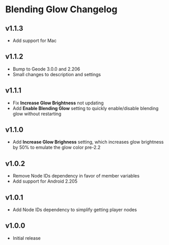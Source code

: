 # <cp>B</c><cr>l</c><co>e</c><cy>n</c><cg>d</c><cj>i</c><cl>n</c><cb>g</c> <cp>G</c><cr>l</c><co>o</c><cy>w</c> <cg>C</c><cj>h</c><cl>a</c><cb>n</c><cp>g</c><cr>e</c><co>l</c><cy>o</c><cg>g</c>

## v1.1.3

- Add support for Mac

## v1.1.2

- Bump to Geode 3.0.0 and 2.206
- Small changes to description and settings

## v1.1.1

- Fix **Increase Glow Brightness** not updating
- Add **Enable Blending Glow** setting to quickly enable/disable blending glow without restarting

## v1.1.0

- Add **Increase Glow Brighness** setting, which increases glow brightness by 50% to emulate the glow color pre-2.2

## v1.0.2

- Remove Node IDs dependency in favor of member variables
- Add support for Android 2.205

## v1.0.1

- Add Node IDs dependency to simplify getting player nodes

## v1.0.0

- Initial release
